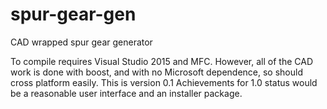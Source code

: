 # spur-gear-gen
CAD wrapped spur gear generator

To compile requires Visual Studio 2015 and MFC. However, all of the CAD work is done with boost, and with no Microsoft dependence, so should cross platform easily. This is version 0.1 Achievements for 1.0 status would be a reasonable user interface and an installer package.
